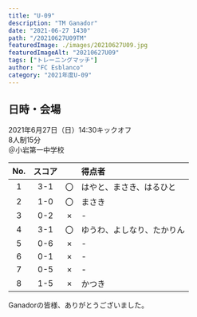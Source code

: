 ```yaml
---
title: "U-09"
description: "TM Ganador"
date: "2021-06-27 1430"
path: "/20210627U09TM"
featuredImage: ./images/20210627U09.jpg
featuredImageAlt: "20210627U09"
tags: ["トレーニングマッチ"]
author: "FC Esblanco"
category: "2021年度U-09"
---
```


## 日時・会場

2021年6月27日（日）14:30キックオフ  
8人制15分  
＠小岩第一中学校

| No.| スコア |   | 得点者  |
|:--:|:------:|:-:|:--------|
| 1  | 3-1 | 〇 |はやと、まさき、はるひと|
| 2  | 1-0 | 〇 |まさき|
| 3  | 0-2 | × |-|
| 4  | 3-1 | 〇 |ゆうわ、よしなり、たかりん|
| 5  | 0-6 | × |-|
| 6  | 0-1 | × |-|
| 7  | 0-5 | × |-|
| 8  | 1-5 | × |かつき|


<script src="https://adm.shinobi.jp/s/f9835040bccb6582c56df68b8f5ecca7"></script>


Ganadorの皆様、ありがとうございました。
